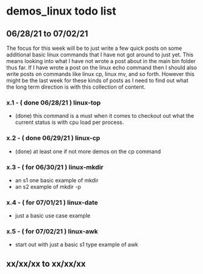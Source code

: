 # demos_linux todo list

## 06/28/21 to 07/02/21

The focus for this week will be to just write a few quick posts on some additional basic linux commands that I have not got around to just yet. This means looking into what I have not wrote a post about in the main bin folder thus far. If I have wrote a post on the linux echo command then I should also write posts on commands like linux cp, linux mv, and so forth. However this might be the last week for these kinds of posts as I need to find out what the long term direction is with this collection of content.

### x.1 - ( done 06/28/21 ) linux-top
* (done) this command is a must when it comes to checkout out what the current status is with cpu load per process.

### x.2 - ( done 06/29/21 ) linux-cp
* (done) at least one if not more demos on the cp command

### x.3 - ( for 06/30/21 ) linux-mkdir
* an s1 one basic example of mkdir
* an s2 example of mkdir -p

### x.4 - ( for 07/01/21 ) linux-date
* just a basic use case example

### x.5 - ( for 07/02/21 ) linux-awk
* start out with just a basic s1 type example of awk


## xx/xx/xx to xx/xx/xx

